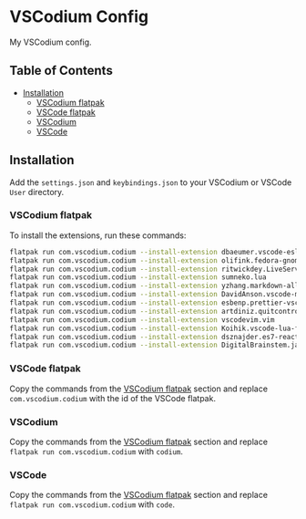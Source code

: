# VSCodium Config <!-- omit in toc -->

My VSCodium config.

## Table of Contents <!-- omit in toc -->

- [Installation](#installation)
  - [VSCodium flatpak](#vscodium-flatpak)
  - [VSCode flatpak](#vscode-flatpak)
  - [VSCodium](#vscodium)
  - [VSCode](#vscode)

## Installation

Add the `settings.json` and `keybindings.json` to your VSCodium or VSCode `User` directory.

### VSCodium flatpak

To install the extensions, run these commands:

```bash
flatpak run com.vscodium.codium --install-extension dbaeumer.vscode-eslint
flatpak run com.vscodium.codium --install-extension olifink.fedora-gnome-light-dark
flatpak run com.vscodium.codium --install-extension ritwickdey.LiveServer
flatpak run com.vscodium.codium --install-extension sumneko.lua
flatpak run com.vscodium.codium --install-extension yzhang.markdown-all-in-one
flatpak run com.vscodium.codium --install-extension DavidAnson.vscode-markdownlint
flatpak run com.vscodium.codium --install-extension esbenp.prettier-vscode
flatpak run com.vscodium.codium --install-extension artdiniz.quitcontrol-vscode
flatpak run com.vscodium.codium --install-extension vscodevim.vim
flatpak run com.vscodium.codium --install-extension Koihik.vscode-lua-format
flatpak run com.vscodium.codium --install-extension dsznajder.es7-react-js-snippets
flatpak run com.vscodium.codium --install-extension DigitalBrainstem.javascript-ejs-support
```

### VSCode flatpak

Copy the commands from the [VSCodium flatpak](#vscodium-flatpak) section and replace `com.vscodium.codium` with the id of the VSCode flatpak.

### VSCodium

Copy the commands from the [VSCodium flatpak](#vscodium-flatpak) section and replace `flatpak run com.vscodium.codium` with `codium`.

### VSCode

Copy the commands from the [VSCodium flatpak](#vscodium-flatpak) section and replace `flatpak run com.vscodium.codium` with `code`.
